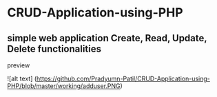 # CRUD-Application-using-PHP

## simple web application Create, Read, Update, Delete functionalities 

preview

![alt text] (https://github.com/Pradyumn-Patil/CRUD-Application-using-PHP/blob/master/working/adduser.PNG)
